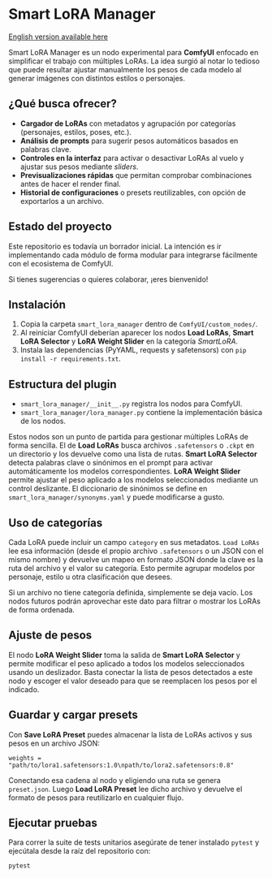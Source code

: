 # Smart LoRA Manager

[English version available here](README_en.md)

Smart LoRA Manager es un nodo experimental para **ComfyUI** enfocado en simplificar el trabajo con múltiples LoRAs. La idea surgió al notar lo tedioso que puede resultar ajustar manualmente los pesos de cada modelo al generar imágenes con distintos estilos o personajes.

## ¿Qué busca ofrecer?

- **Cargador de LoRAs** con metadatos y agrupación por categorías (personajes, estilos, poses, etc.).
- **Análisis de prompts** para sugerir pesos automáticos basados en palabras clave.
- **Controles en la interfaz** para activar o desactivar LoRAs al vuelo y ajustar sus pesos mediante *sliders*.
- **Previsualizaciones rápidas** que permitan comprobar combinaciones antes de hacer el render final.
- **Historial de configuraciones** o presets reutilizables, con opción de exportarlos a un archivo.

## Estado del proyecto

Este repositorio es todavía un borrador inicial. La intención es ir implementando cada módulo de forma modular para integrarse fácilmente con el ecosistema de ComfyUI.

Si tienes sugerencias o quieres colaborar, ¡eres bienvenido!

## Instalación

1. Copia la carpeta `smart_lora_manager` dentro de `ComfyUI/custom_nodes/`.
2. Al reiniciar ComfyUI deberían aparecer los nodos **Load LoRAs**, **Smart LoRA Selector** y **LoRA Weight Slider** en la categoría *SmartLoRA*.
3. Instala las dependencias (PyYAML, requests y safetensors) con `pip install -r requirements.txt`.

## Estructura del plugin

- `smart_lora_manager/__init__.py` registra los nodos para ComfyUI.
- `smart_lora_manager/lora_manager.py` contiene la implementación básica de los nodos.

Estos nodos son un punto de partida para gestionar múltiples LoRAs de forma sencilla. El de **Load LoRAs** busca archivos `.safetensors` o `.ckpt` en un directorio y los devuelve como una lista de rutas. **Smart LoRA Selector** detecta palabras clave o sinónimos en el prompt para activar automáticamente los modelos correspondientes. **LoRA Weight Slider** permite ajustar el peso aplicado a los modelos seleccionados mediante un control deslizante. El diccionario de sinónimos se define en `smart_lora_manager/synonyms.yaml` y puede modificarse a gusto.

## Uso de categorías

Cada LoRA puede incluir un campo `category` en sus metadatos. `Load LoRAs` lee esa información (desde el propio archivo `.safetensors` o un JSON con el mismo nombre) y devuelve un mapeo en formato JSON donde la clave es la ruta del archivo y el valor su categoría. Esto permite agrupar modelos por personaje, estilo u otra clasificación que desees.

Si un archivo no tiene categoría definida, simplemente se deja vacío. Los nodos futuros podrán aprovechar este dato para filtrar o mostrar los LoRAs de forma ordenada.

## Ajuste de pesos

El nodo **LoRA Weight Slider** toma la salida de **Smart LoRA Selector** y permite modificar el peso aplicado a todos los modelos seleccionados usando un deslizador. Basta conectar la lista de pesos detectados a este nodo y escoger el valor deseado para que se reemplacen los pesos por el indicado.

## Guardar y cargar presets

Con **Save LoRA Preset** puedes almacenar la lista de LoRAs activos y sus pesos en un archivo JSON:

```text
weights = "path/to/lora1.safetensors:1.0\npath/to/lora2.safetensors:0.8"
```

Conectando esa cadena al nodo y eligiendo una ruta se genera `preset.json`. Luego **Load LoRA Preset** lee dicho archivo y devuelve el formato de pesos para reutilizarlo en cualquier flujo.


## Ejecutar pruebas

Para correr la suite de tests unitarios asegúrate de tener instalado `pytest` y ejecútala desde la raíz del repositorio con:

```bash
pytest
```

